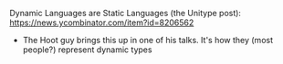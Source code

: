 Dynamic Languages are Static Languages (the Unitype post):
https://news.ycombinator.com/item?id=8206562
- The Hoot guy brings this up in one of his talks.
  It's how they (most people?) represent dynamic types